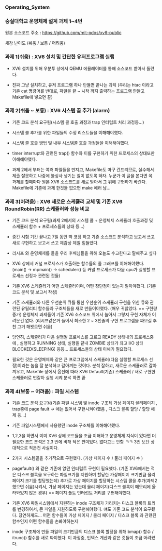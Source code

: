 ### Operating_System
### 숭실대학교 운영체제 설계 과제 1~4번

원본 소스코드 주소 : https://github.com/mit-pdos/xv6-public

체감 난이도 (쉬움 / 보통 / 어려움)

### 과제 1(쉬움) : XV6 설치 및 간단한 유저프로그램 실행
- XV6 설치를 위해 우분투 상에서 QEMU 에뮬레이터를 통해 소스코드 받아서 돌렸다.

- 진짜 그냥 설치하고, 유저 프로그램 하나 만들면 끝나는 과제 (우리는 htac 이라고 기존 cat 명령어를 반대로, 파일을 끝 ~ 시작 까지 출력하는 프로그램 만들고 Makefile에 넣으면 끝)

### 과제 2(쉬움 ~ 보통) : XV6 시스템 콜 추가 (alarm)
- 기존 코드 분석 요구됨(시스템 콜 호출 과정과 trap 인터럽트 처리 과정등...)

- 시스템 콜 추가를 위한 파일들의 수정 리스트들을 이해해야했다.

- 시스템 콜 호출 방법 및 내부 시스템콜 호출 과정들을 이해해야했다.

- timer interrupt와 관련된 trap() 함수와 이를 구현하기 위한 프로세스의 상태또한 이해해야했다.

- 과제 2에서 부터는 여러 파일들을 만지고, Makefile도 마구 건드리므로, 실수해서 제출 잘못하고 나중에 불상사 생기는 일이 없도록 하자.
  누군가 이 글을 본다면 꼭 과제를 할때마다 원본 XV6 소스코드를 새로 받아서 그 위에 구현하기 바란다.
   Makefile에 기존에 과제 한것들 없으면 make 에러 남...

### 과제 3(어려움) : XV6 새로운 스케쥴러 교체 및 기존 XV6 RoundRobin(RR) 스케쥴러와 성능 비교
- 기존 코드 분석 요구됨(과제 2에서의 시스템 콜 + 운영체제 스케쥴러 호출과정 및 스케쥴러 함수 + 프로세스들의 상태 등...)

- 중간 시험 기간 끝나고 7일 동안 빡 코딩 하고 기존 소스코드 분석하고 보고서 쓰고 새로 구현하고 보고서 쓰고 체감상 제일 힘들었다. 
- 리시프 와 운영체제를 들을 우리 후배님들을 위해 오늘도 수고한다고 말해주고 싶다 

- XV6 상에서 커널 프로세스가 호출하는 함수들의 콜 그래프를 이해해야했다. (main() -> mpmain() -> scheduler() 등 커널 프로세스가 다음 cpu가 실행할 프로세스 선정과 관련된 것들)

- 기존 XV6 스케쥴러가 어떤 스케쥴러이며, 어떤 장단점이 있는지 알아야했다. (기존 코드 분석 및 보고서 작성)

- 기존 스케쥴러와 다른 우선순위 큐를 통한 우선순위 스케쥴러 구현을 위한 큐와 관련된 유틸리티 함수들과 구조체들을 새로 만들어야했다. (매우 귀찮았다. == 구현량 증가)
  운영체제 과제들이 기존 XV6 소스코드 위에서 놀아서 그렇지 구현 자체가 어려운건 없다. (리시프같은거 들어서 최소한 2 ~ 3천줄의 구현 프로그램을 짜보길 추천 그거 해봣으면 쉬움)

- 당연히, 스케쥴러가 다음 실행될 프로세스를 고르고 READY 상태내의 프로세스중에 , 실행하고 RUNNING 상태, 실행을 끝내 ZOMBIE 상태가 되고 I/O 상태 BLOCKED(SLEEPING) 등등... 프로세스들의 상태 이해가 필요했다.

- 필요한 것은 운영체제와 같은 큰 프로그램에서 스케쥴러(다음 실행할 프로세스 선정)이라는 놈을 잘 분석하고 갈아끼는 것이다. 분석 잘하고, 새로운 스케쥴러로 갈아끼우고, Makefile 상에서 옵션에 따라 XV6 Default(기존) 스케쥴러 / 새로 구현한 스케쥴러로 번갈아 실행 시켜 분석 하면 끝 


### 과제 4(보통 ~ 어려움) : 파일 시스템 
- 기존 코드 분석 요구됨(기존 파일 시스템 및 inode 구조체 가상 페이지 물리페이지 , trap중에 page fault -> 애는 없어서 구현시켜야했음 , 디스크 블록 할당 / 할당 해제 등...)

- 기존 파일시스템에서 사용했던 inode 구조체를 이해해야했다.

- 1,2,3을 하면서 이미 XV6 상에 코드들을 조금 이해하고 운영체제 지식이 있다면 더 필요한 코드 분석은 2,3 번에 비해 적은 편이었다. 없다고는 안함 ㅋㅋ 3번 보단 상대적으로 적은건 사실이다.

- 2가지 시스템콜을 추가적으로 구현했다. (가상 페이지 수 / 물리 페이지 수 )

- pagefault() 와 같은 기존에 없던 인터럽트 구현이 필요했다. (기존 XV6에서는 적은 디스크 블록을 요구하는 파일크기를 지원하며 할당한 가상페이지 크기만큼 물리 페이지 크기를 할당했는데)
  추가로 가상 페이지를 할당하는 시스템 콜을 추가(과제2 했으면 쉬움)시켜서, 가상 페이지는 있는데 물리 페이지(디스크 블록이 메모리에 올라와있지 않은 경우) == 페이지 폴트 인터럽트 처리를 구현해야했다.

- 기존 XV6 파일시스템에서 지원하는 inode 구조체가 가리키는 디스크 블록의 트리를 변경하여서, 큰 파일을 지원하도록 구현해야했다.
  얘도 기존 코드 분석이 요구됬다. 당연하게도... 어떤 함수들이 가상 페이지 / 물리 페이지 / 디스크 블록 과 관련된 함수인지 어떤 함수들을 손봐야하는지 

- inode 구조체에 만들 파일의 크기만큼의 디스크 블록 할당을 위해 bmap() 함수 / itrunc() 함수를 새로 짜야했다.
  이 과정중, 인덱스 계산과 같은 것들이 조금 어려웠다.
  
